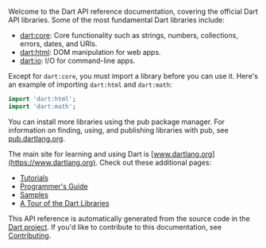 Welcome to the Dart API reference documentation, covering the official Dart API
libraries. Some of the most fundamental Dart libraries include:
   
  * [dart:core](dart-core/index.html): Core functionality such as strings, numbers, collections, errors, dates, and URIs.
  * [dart:html](dart-html/index.html): DOM manipulation for web apps.
  * [dart:io](dart-io/index.html): I/O for command-line apps.
  
Except for `dart:core`, you must import a library before you can use it. Here's
an example of importing `dart:html` and `dart:math`:

```dart
import 'dart:html';
import 'dart:math';
```

You can install more libraries using the pub package manager. For information
on finding, using, and publishing libraries with pub, see 
[pub.dartlang.org](https://pub.dartlang.org).
  
The main site for learning and using Dart is
[www.dartlang.org](https://www.dartlang.org). Check out these additional pages:
  
  * [Tutorials](https://www.dartlang.org/docs/tutorials/)
  * [Programmer's Guide](https://www.dartlang.org/docs/)
  * [Samples](https://www.dartlang.org/samples/)
  * [A Tour of the Dart Libraries](https://www.dartlang.org/docs/dart-up-and-running/contents/ch03.html)
  
This API reference is automatically generated from the source code in the
[Dart project](https://github.com/dart-lang/sdk). If you'd like to contribute to
this documentation, see
[Contributing](https://github.com/dart-lang/sdk/wiki/Contributing).

